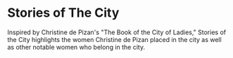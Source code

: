 # Stories of The City
Inspired by Christine de Pizan's "The Book of the City of Ladies," Stories of the City highlights the women Christine de Pizan placed in the city as well as other notable women who belong in the city.
